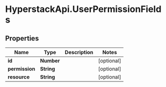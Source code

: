# HyperstackApi.UserPermissionFields

## Properties

Name | Type | Description | Notes
------------ | ------------- | ------------- | -------------
**id** | **Number** |  | [optional] 
**permission** | **String** |  | [optional] 
**resource** | **String** |  | [optional] 


